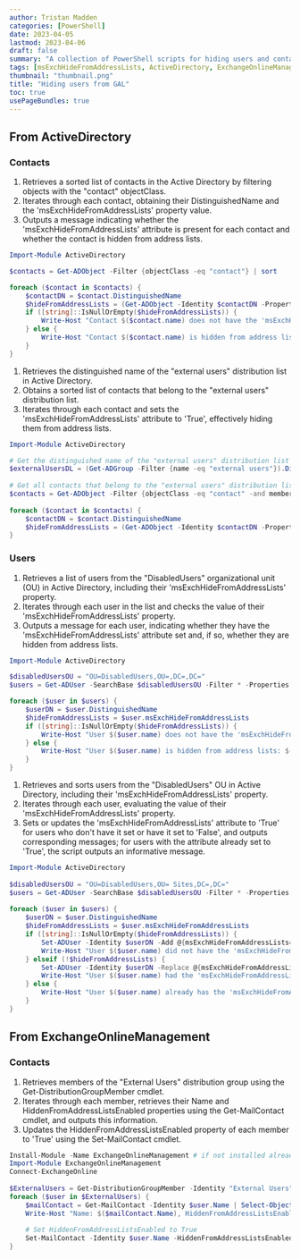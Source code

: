 ```yaml
---
author: Tristan Madden
categories: [PowerShell]
date: 2023-04-05
lastmod: 2023-04-06
draft: false
summary: "A collection of PowerShell scripts for hiding users and contacts from the Global Address List (GAL) in both on-premises Active Directory and Exchange Online environments, with detailed explanations for checking and modifying the msExchHideFromAddressLists attribute."
tags: [msExchHideFromAddressLists, ActiveDirectory, ExchangeOnlineManagement]
thumbnail: "thumbnail.png"
title: "Hiding users from GAL"
toc: true
usePageBundles: true
---
```


## From ActiveDirectory

### Contacts

1. Retrieves a sorted list of contacts in the Active Directory by filtering objects with the "contact" objectClass.
2. Iterates through each contact, obtaining their DistinguishedName and the 'msExchHideFromAddressLists' property value.
3. Outputs a message indicating whether the 'msExchHideFromAddressLists' attribute is present for each contact and whether the contact is hidden from address lists.

```PowerShell
Import-Module ActiveDirectory

$contacts = Get-ADObject -Filter {objectClass -eq "contact"} | sort

foreach ($contact in $contacts) {
    $contactDN = $contact.DistinguishedName
    $hideFromAddressLists = (Get-ADObject -Identity $contactDN -Properties msExchHideFromAddressLists).msExchHideFromAddressLists
    if ([string]::IsNullOrEmpty($hideFromAddressLists)) {
        Write-Host "Contact $($contact.name) does not have the 'msExchHideFromAddressLists' attribute"
    } else {
        Write-Host "Contact $($contact.name) is hidden from address lists: $($hideFromAddressLists)"
    }
}
```

1. Retrieves the distinguished name of the "external users" distribution list in Active Directory.
2. Obtains a sorted list of contacts that belong to the "external users" distribution list.
3. Iterates through each contact and sets the 'msExchHideFromAddressLists' attribute to 'True', effectively hiding them from address lists.

```PowerShell
Import-Module ActiveDirectory

# Get the distinguished name of the "external users" distribution list
$externalUsersDL = (Get-ADGroup -Filter {name -eq "external users"}).DistinguishedName
 
# Get all contacts that belong to the "external users" distribution list
$contacts = Get-ADObject -Filter {objectClass -eq "contact" -and memberOf -eq $externalUsersDL} | sort
 
foreach ($contact in $contacts) {
    $contactDN = $contact.DistinguishedName
    $hideFromAddressLists = (Get-ADObject -Identity $contactDN -Properties Set-ADObject -Identity $contactDN -Replace @{msExchHideFromAddressLists=$true}
}
```

### Users

1. Retrieves a list of users from the "DisabledUsers" organizational unit (OU) in Active Directory, including their 'msExchHideFromAddressLists' property.
2. Iterates through each user in the list and checks the value of their 'msExchHideFromAddressLists' property.
3. Outputs a message for each user, indicating whether they have the 'msExchHideFromAddressLists' attribute set and, if so, whether they are hidden from address lists.

```PowerShell
Import-Module ActiveDirectory

$disabledUsersOU = "OU=DisabledUsers,OU=,DC=,DC="
$users = Get-ADUser -SearchBase $disabledUsersOU -Filter * -Properties msExchHideFromAddressLists

foreach ($user in $users) {
    $userDN = $user.DistinguishedName
    $hideFromAddressLists = $user.msExchHideFromAddressLists
    if ([string]::IsNullOrEmpty($hideFromAddressLists)) {
        Write-Host "User $($user.name) does not have the 'msExchHideFromAddressLists' attribute"
    } else {
        Write-Host "User $($user.name) is hidden from address lists: $($hideFromAddressLists)"
    }
}

```


1. Retrieves and sorts users from the "DisabledUsers" OU in Active Directory, including their 'msExchHideFromAddressLists' property.
2. Iterates through each user, evaluating the value of their 'msExchHideFromAddressLists' property.
3. Sets or updates the 'msExchHideFromAddressLists' attribute to 'True' for users who don't have it set or have it set to 'False', and outputs corresponding messages; for users with the attribute already set to 'True', the script outputs an informative message.

```PowerShell
Import-Module ActiveDirectory
 
$disabledUsersOU = "OU=DisabledUsers,OU= Sites,DC=,DC="
$users = Get-ADUser -SearchBase $disabledUsersOU -Filter * -Properties msExchHideFromAddressLists | sort
 
foreach ($user in $users) {
    $userDN = $user.DistinguishedName
    $hideFromAddressLists = $user.msExchHideFromAddressLists
    if ([string]::IsNullOrEmpty($hideFromAddressLists)) {
        Set-ADUser -Identity $userDN -Add @{msExchHideFromAddressLists=$true}
        Write-Host "User $($user.name) did not have the 'msExchHideFromAddressLists' attribute and it has been set to 'True'"
    } elseif (!$hideFromAddressLists) {
        Set-ADUser -Identity $userDN -Replace @{msExchHideFromAddressLists=$true}
        Write-Host "User $($user.name) had the 'msExchHideFromAddressLists' attribute set to 'False' and it has been set to 'True'"
    } else {
        Write-Host "User $($user.name) already has the 'msExchHideFromAddressLists' attribute set to 'True'"
    }
}
```

## From ExchangeOnlineManagement

### Contacts

1. Retrieves members of the "External Users" distribution group using the Get-DistributionGroupMember cmdlet.
2. Iterates through each member, retrieves their Name and HiddenFromAddressListsEnabled properties using the Get-MailContact cmdlet, and outputs this information.
3. Updates the HiddenFromAddressListsEnabled property of each member to 'True' using the Set-MailContact cmdlet.

```PowerShell
Install-Module -Name ExchangeOnlineManagement # if not installed already
Import-Module ExchangeOnlineManagement
Connect-ExchangeOnline
 
$ExternalUsers = Get-DistributionGroupMember -Identity "External Users"
foreach ($user in $ExternalUsers) {
    $mailContact = Get-MailContact -Identity $user.Name | Select-Object Name, HiddenFromAddressListsEnabled
    Write-Host "Name: $($mailContact.Name), HiddenFromAddressListsEnabled: $($mailContact.HiddenFromAddressListsEnabled)"
    
    # Set HiddenFromAddressListsEnabled to True
    Set-MailContact -Identity $user.Name -HiddenFromAddressListsEnabled $true
}
```